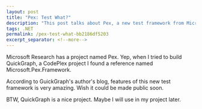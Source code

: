 ```yaml
---
layout: post
title: "Pex: Test What?"
description: "This post talks about Pex, a new test framework from Microsoft Research."
tags: .NET
permalink: /pex-test-what-bb2186df5203
excerpt_separator: <!--more-->
---
```


Microsoft Research has a project named Pex. Yep, when I tried to build QuickGraph, a CodePlex project I found a reference named Microsoft.Pex.Framework.

According to GuickGraph's author's blog, features of this new test framework is very amazing. Wish it could be made public soon.

BTW, QuickGraph is a nice project. Maybe I will use in my project later.
<!--more-->